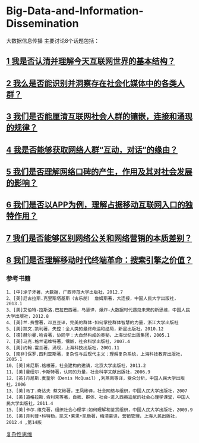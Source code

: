 # Big-Data-and-Information-Dissemination
  大数据信息传播
  主要讨论8个话题包括：
  
## [1 我是否认清并理解今天互联网世界的基本结构？](https://github.com/gitgitcode/Big-Data-and-Information-Dissemination/blob/master/%E6%88%91%E6%98%AF%E5%90%A6%E8%AE%A4%E6%B8%85%E5%B9%B6%E7%90%86%E8%A7%A3%E4%BB%8A%E5%A4%A9%E4%BA%92%E8%81%94%E7%BD%91%E4%B8%96%E7%95%8C%E7%9A%84%E5%9F%BA%E6%9C%AC%E7%BB%93%E6%9E%84.md)
## [2 我么是否能识别并洞察存在社会化媒体中的各类人群？](https://github.com/gitgitcode/Big-Data-and-Information-Dissemination/blob/master/%E8%AF%9D%E9%A2%982%E6%88%91%E4%B9%88%E6%98%AF%E5%90%A6%E8%83%BD%E8%AF%86%E5%88%AB%E5%B9%B6%E6%B4%9E%E5%AF%9F%E5%AD%98%E5%9C%A8%E7%A4%BE%E4%BC%9A%E5%8C%96%E5%AA%92%E4%BD%93%E4%B8%AD%E7%9A%84%E5%90%84%E7%B1%BB%E4%BA%BA%E7%BE%A4.md)
## [3 我们是否能厘清互联网社会人群的镶嵌，连接和涌现的规律？](https://github.com/gitgitcode/Big-Data-and-Information-Dissemination/blob/master/3%E6%88%91%E4%BB%AC%E6%98%AF%E5%90%A6%E8%83%BD%E5%8E%98%E6%B8%85%E4%BA%92%E8%81%94%E7%BD%91%E7%A4%BE%E4%BC%9A%E4%BA%BA%E7%BE%A4%E7%9A%84%E9%95%B6%E5%B5%8C%EF%BC%8C%E8%BF%9E%E6%8E%A5%E5%92%8C%E6%B6%8C%E7%8E%B0%E7%9A%84%E8%A7%84%E5%BE%8B.md)
## [4 我是否能够获取网络人群“互动，对话”的缘由？]()
## [5 我们是否理解网络口碑的产生，作用及其对社会发展的影响？]()
## [6 我们是否以APP为例，理解占据移动互联网入口的独特作用？]()
## [7 我们是否能够区别网络公关和网络营销的本质差别？]()
## [8 我们是否理解移动时代终端革命：搜索引擎之价值？]()

### 参考书籍
```
1、[中]涂子沛著，大数据，广西师范大学出版社，2012.7
2、[美]尼古拉斯.克里斯塔基斯（古乐朋） 詹姆斯著，大连接，中国人民大学出版社，2013.1
3、[美]艾伯特-拉斯洛.巴拉巴西著，马慧译，爆炸-大数据时代遇见未来的新思维，中国人民大学出版社，2012.8
4、[美]兰.费雪著，邓豆豆译，完美的群体-如何掌控群体智慧的力量，浙江大学出版社
5、[美]凯文.凯利著，失控：全人类的最终命运和结局，新星出版社，2010.12
6、[德]赫尔曼.哈肯著，协同学：大自然构成的奥秘，上海世纪出版集团，2005.1
7、[美]马克.格兰诺维特著，镶嵌，社会科学出版社，2007.4
8、[美]约翰.霍兰著，涌现，上海科技出版社，2001.11
9、[南非]保罗.西利亚斯著，复杂性与后现代主义：理解复杂系统，上海科技教育出版社，2005.1
10、[美]肯尼斯.格根著，社会建构的邀请，北京大学出版社，2011.2
11、[美]曼纽尔.卡斯特著，认同的力量，社会科学文献出版社，2006.9
12、[英]丹尼斯.麦奎尔（Denis McQuail）,刘燕南等译，受众分析，中国人民大学出版社，2006
13、[美]马丁.奇达夫 蔡文彬著，王凤彬译，社会网络与组织，中国人民大学出版社，2007
14、[美]道格拉斯.肯利克等著，自我、群体、社会-进入西奥迪尼的社会心理学课堂，中国人民大学出版社，2011.4
15、[美]卡尔.维克著，组织社会心理学:如何理解和鉴赏组织，中国人民大学出版社，2009.9
16、[美]菲利普•科特勒，凯文•莱恩•凯勒著，梅清豪译，营销管理，上海人民出版社，2012.4 ,第14版

```
[复杂性思维](https://legacy.gitbook.com/book/wizardforcel/think-comp-2e/details)
